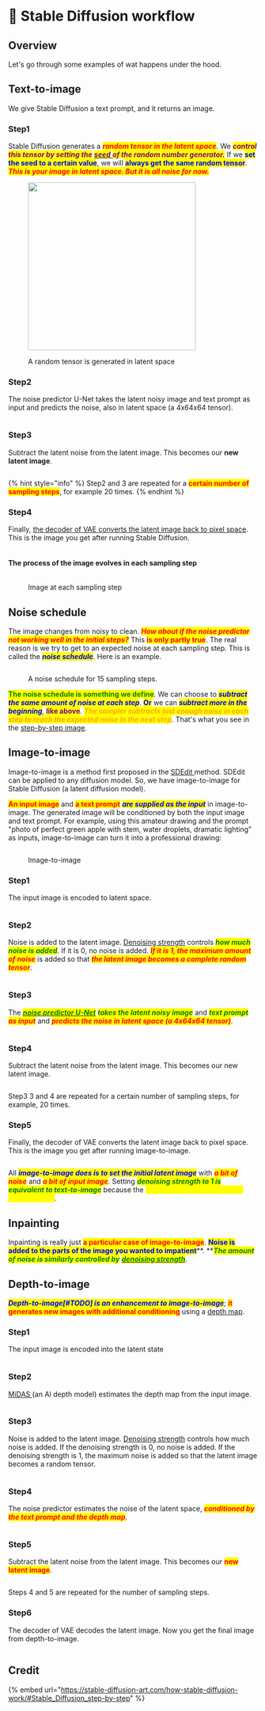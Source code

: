 # 👷 Stable Diffusion workflow

## Overview

Let's go through some examples of wat happens under the hood.

## Text-to-image

We give Stable Diffusion a text prompt, and it returns an image.

### Step1

Stable Diffusion generates a _<mark style="color:red;">**random tensor in the latent space**</mark>_. We _<mark style="color:purple;">**control this tensor by setting the**</mark>_ [_<mark style="color:purple;">**seed**</mark>_ ](the-important-parameters-for-stunning-ai-image.md#seed)_<mark style="color:purple;">**of the random number generator.**</mark>_ If we <mark style="color:blue;">**set the seed to a certain value**</mark>, we will <mark style="color:blue;">**always get the same random tensor**</mark>. _<mark style="color:red;">**This is your image in latent space. But it is all noise for now.**</mark>_

<figure><img src="../../.gitbook/assets/image (49).png" alt="" width="339"><figcaption><p>A random tensor is generated in latent space</p></figcaption></figure>

### Step2

The noise predictor U-Net takes the latent noisy image and text prompt as input and predicts the noise, also in latent space (a 4x64x64 tensor).

<figure><img src="../../.gitbook/assets/image (41).png" alt=""><figcaption></figcaption></figure>

### Step3

Subtract the latent noise from the latent image. This becomes our **new latent image**.

<figure><img src="../../.gitbook/assets/image (27).png" alt=""><figcaption></figcaption></figure>

{% hint style="info" %}
Step2 and 3 are repeated for a <mark style="color:red;">**certain number of sampling steps**</mark>, for example 20 times.
{% endhint %}

### Step4

Finally, [the decoder of VAE converts the latent image back to pixel space](vae.md#variational-autoencoder). This is the image you get after running Stable Diffusion.

<figure><img src="../../.gitbook/assets/image (1).png" alt=""><figcaption></figcaption></figure>

#### The process of the image evolves in each sampling step

<figure><img src="https://i0.wp.com/stable-diffusion-art.com/wp-content/uploads/2022/12/cat_euler_15.gif?resize=512%2C512&#x26;ssl=1" alt=""><figcaption><p>Image at each sampling step</p></figcaption></figure>

## Noise schedule

The image changes from noisy to clean. _<mark style="color:red;">**How about if the noise predictor not working well in the initial steps?**</mark>_ This <mark style="color:red;">**is only partly true**</mark>. The real reason is we try to get to an expected noise at each sampling step. This is called the _<mark style="color:blue;">**noise schedule**</mark>_. Here is an example.

<figure><img src="../../.gitbook/assets/image (4).png" alt=""><figcaption><p>A noise schedule for 15 sampling steps.</p></figcaption></figure>

<mark style="color:green;">**The noise schedule is something we define**</mark>. We can choose to _<mark style="color:blue;">**subtract the same amount of noise at each step**</mark>_. <mark style="color:blue;">**Or**</mark> we can _<mark style="color:blue;">**subtract more in the beginning**</mark>_, <mark style="color:purple;">**like above**</mark>. _<mark style="color:orange;">**The sampler subtracts just enough noise in each step to reach the expected noise in the next step**</mark>_. That's what you see in the [step-by-step image](stable-diffusion-workflow.md#the-process-of-the-image-evolves-in-each-sampling-step).

## Image-to-image

Image-to-image is a method first proposed in the [SDEdit ](https://arxiv.org/abs/2108.01073)method. SDEdit can be applied to any diffusion model. So, we have image-to-image for Stable Diffusion (a latent diffusion model).

<mark style="color:red;">**An input image**</mark> and <mark style="color:red;">**a text prompt**</mark> _<mark style="color:blue;">**are supplied as the input**</mark>_ in image-to-image. The generated image will be conditioned by both the input image and text prompt. For example, using this amateur drawing and the prompt "photo of perfect green apple with stem, water droplets, dramatic lighting" as inputs, image-to-image can turn it into a professional drawing:

<figure><img src="../../.gitbook/assets/image (25).png" alt=""><figcaption><p>Image-to-image</p></figcaption></figure>

### Step1

The input image is encoded to latent space.

<figure><img src="../../.gitbook/assets/image (57).png" alt=""><figcaption></figcaption></figure>

### Step2

Noise is added to the latent image. [Denoising strength](denoising-strength.md) controls _<mark style="color:green;">**how much noise is added**</mark>_. If it is 0, no noise is added. _<mark style="color:red;">**If it is 1, the maximum amount of noise**</mark>_ is added so that _<mark style="color:red;">**the latent image becomes a complete random tensor**</mark>_.

<figure><img src="../../.gitbook/assets/image (3).png" alt=""><figcaption></figcaption></figure>

### Step3

The [_<mark style="color:green;">**noise predictor U-Net**</mark>_](diffusion-in-image.md#noise-predictor) _<mark style="color:green;">**takes the latent noisy image**</mark>_ and _<mark style="color:green;">**text prompt**</mark>_ _<mark style="color:red;">**as input**</mark>_ and _<mark style="color:red;">**predicts the noise in latent space (a 4x64x64 tensor)**</mark>_.

<figure><img src="../../.gitbook/assets/image (20).png" alt=""><figcaption></figcaption></figure>

### Step4

Subtract the latent noise from the latent image. This becomes our new latent image.

<figure><img src="../../.gitbook/assets/image (19).png" alt=""><figcaption></figcaption></figure>

Step3 3 and 4 are repeated for a certain number of sampling steps, for example, 20 times.

### Step5

Finally, the decoder of VAE converts the latent image back to pixel space. This is the image you get after running image-to-image.

<figure><img src="../../.gitbook/assets/image (9).png" alt=""><figcaption></figcaption></figure>

All _<mark style="color:blue;">**image-to-image does is to set the initial latent image**</mark>_ with _<mark style="color:red;">**a bit of noise**</mark>_ and _<mark style="color:red;">**a bit of input image**</mark>_. Setting _<mark style="color:green;">**denoising strength to 1 is equivalent to text-to-image**</mark>_ because the _<mark style="color:yellow;">**initial latent image is entirely random noise**</mark>_.

## Inpainting

Inpainting is really just <mark style="color:red;">**a particular case of image-to-image**</mark>. <mark style="color:blue;">**Noise is added to the parts of the image you wanted to impatient**</mark>**. **_<mark style="color:green;">**The amount of noise is similarly controlled by**</mark>_ [_<mark style="color:green;">**denoising strength**</mark>_](denoising-strength.md).

## Depth-to-image

_<mark style="color:blue;">**Depth-to-image\[#TODO] is an enhancement to image-to-image**</mark>_; <mark style="color:red;">**it generates new images with additional conditioning**</mark> using a [depth map](depth-maps.md).

### Step1

The input image is encoded into the latent state

<figure><img src="../../.gitbook/assets/image (24).png" alt=""><figcaption></figcaption></figure>

### Step2

[MiDAS ](https://github.com/isl-org/MiDaS)(an AI depth model) estimates the depth map from the input image.

<figure><img src="../../.gitbook/assets/image (22).png" alt=""><figcaption></figcaption></figure>

### Step3

Noise is added to the latent image. [Denoising strength](denoising-strength.md) controls how much noise is added. If the denoising strength is 0, no noise is added. If the denoising strength is 1, the maximum noise is added so that the latent image becomes a random tensor.

<figure><img src="../../.gitbook/assets/image (37).png" alt=""><figcaption></figcaption></figure>



### Step4

The noise predictor estimates the noise of the latent space, _<mark style="color:red;">**conditioned by the text prompt and the depth map**</mark>_.

<figure><img src="../../.gitbook/assets/image (28).png" alt=""><figcaption></figcaption></figure>

### Step5

Subtract the latent noise from the latent image. This becomes our <mark style="color:red;">**new latent image**</mark>.

<figure><img src="../../.gitbook/assets/image (15).png" alt=""><figcaption></figcaption></figure>

Steps 4 and 5 are repeated for the number of sampling steps.

### Step6

The decoder of VAE decodes the latent image. Now you get the final image from depth-to-image.

<figure><img src="../../.gitbook/assets/image (40).png" alt=""><figcaption></figcaption></figure>

## Credit

{% embed url="https://stable-diffusion-art.com/how-stable-diffusion-work/#Stable_Diffusion_step-by-step" %}

